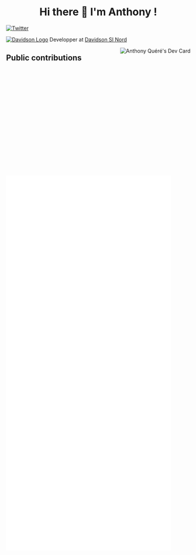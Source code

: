 <h1 align="center">Hi there 👋 I'm Anthony !</h1>


<!-- TWITTER -->
<a href="https://twitter.com/AnthonyJhoiro">
  <img
    src="https://img.shields.io/twitter/follow/omBratteng?label=Twitter&logo=twitter&style=flat-square&color=1da1f2&logoColor=ffffff"
    alt="Twitter"
  />
</a>

<!-- Job -->
<p>
  <a href="https://www.davidson.fr"><img src="https://www.davidson.fr/favicon/favicon-16x16.png" alt="Davidson Logo" /></a>
  Developper at <a href="https://www.davidson.fr">Davidson SI Nord</a>
</p>
<!-- Dev Card -->
<a href="https://app.daily.dev/Anthony_Jhoiro">
  <img 
       src="https://api.daily.dev/devcards/47f63a7db2334f18ab2c07bbab219076.png?r=g3o" 
       height="350" 
       align="right"
       alt="Anthony Quéré's Dev Card"/>
</a>

## Public contributions

![Metrics](./github-metrics.svg)
